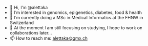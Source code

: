 - 👋 Hi, I’m @alettaka
- 👀 I’m interested in genomics, epigenetics, diabetes, food & health
- 🌱 I’m currently doing a MSc in Medical Informatics at the FHNW in Switzerland
- 💞️ At the moment I am still focusing on studying, I hope to work on collaborations later...
- 📫 How to reach me: alettaka@gmx.ch

<!---
alettaka/alettaka is a ✨ special ✨ repository because its `README.md` (this file) appears on your GitHub profile.
You can click the Preview link to take a look at your changes.
--->
